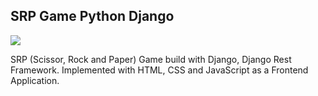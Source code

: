 ## SRP Game Python Django 

![]("./banner.png")

SRP (Scissor, Rock and Paper) Game build with Django, Django Rest Framework. Implemented
with HTML, CSS and JavaScript as a Frontend Application.


